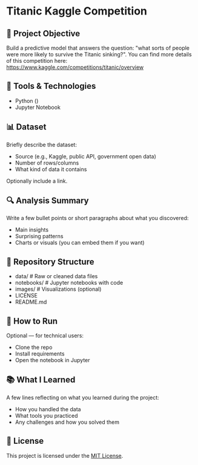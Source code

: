 # Titanic Kaggle Competition

## 📌 Project Objective

Build a predictive model that answers the question: "what sorts of people were more likely to survive the Titanic sinking?".
You can find more details of this competition here: https://www.kaggle.com/competitions/titanic/overview
## 🧰 Tools & Technologies

- Python ()
- Jupyter Notebook

## 📊 Dataset

Briefly describe the dataset:
- Source (e.g., Kaggle, public API, government open data)
- Number of rows/columns
- What kind of data it contains

Optionally include a link.

## 🔍 Analysis Summary

Write a few bullet points or short paragraphs about what you discovered:
- Main insights
- Surprising patterns
- Charts or visuals (you can embed them if you want)

## 📁 Repository Structure

- data/ # Raw or cleaned data files
- notebooks/ # Jupyter notebooks with code
- images/ # Visualizations (optional)
- LICENSE
- README.md


## 🚀 How to Run

Optional — for technical users:
- Clone the repo
- Install requirements
- Open the notebook in Jupyter

## 📚 What I Learned

A few lines reflecting on what you learned during the project:
- How you handled the data
- What tools you practiced
- Any challenges and how you solved them

## 🪪 License

This project is licensed under the [MIT License](LICENSE).




